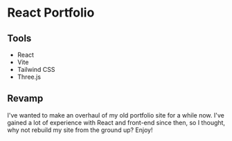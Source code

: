# React Portfolio

## Tools

- React
- Vite
- Tailwind CSS
- Three.js

## Revamp

I've wanted to make an overhaul of my old portfolio site for a while now.
I've gained a lot of experience with React and front-end since then, so I thought, why not rebuild my site from the ground up? Enjoy!
